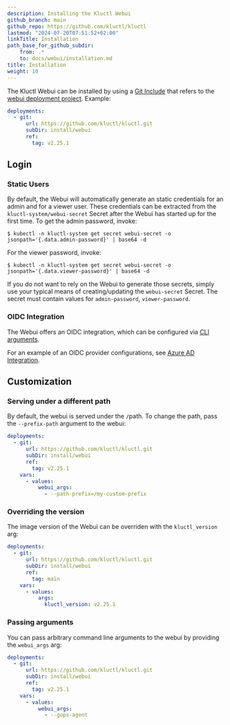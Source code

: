 ```yaml
---
description: Installing the Kluctl Webui
github_branch: main
github_repo: https://github.com/kluctl/kluctl
lastmod: "2024-07-20T07:51:52+02:00"
linkTitle: Installation
path_base_for_github_subdir:
    from: .*
    to: docs/webui/installation.md
title: Installation
weight: 10
---
```






The Kluctl Webui can be installed by using a [Git Include](../kluctl/deployments/deployment-yml.md#git-includes) that refers
to the [webui deployment project](https://github.com/kluctl/kluctl/tree/main/install/webui). Example:

```yaml
deployments:
  - git:
      url: https://github.com/kluctl/kluctl.git
      subDir: install/webui
      ref:
        tag: v2.25.1
```

## Login

### Static Users

By default, the Webui will automatically generate an static credentials for an admin and for a viewer user. These
credentials can be extracted from the `kluctl-system/webui-secret` Secret after the Webui has started up for the first
time. To get the admin password, invoke:

```shell
$ kubectl -n kluctl-system get secret webui-secret -o jsonpath='{.data.admin-password}' | base64 -d
```

For the viewer password, invoke:

```shell
$ kubectl -n kluctl-system get secret webui-secret -o jsonpath='{.data.viewer-password}' | base64 -d
```

If you do not want to rely on the Webui to generate those secrets, simply use your typical means of creating/updating
the `webui-secret` Secret. The secret must contain values for `admin-password`, `viewer-password`.

### OIDC Integration

The Webui offers an OIDC integration, which can be configured via [CLI arguments](#passing-arguments).

For an example of an OIDC provider configurations, see [Azure AD Integration](./oidc-azure-ad.md).

## Customization

### Serving under a different path

By default, the webui is served under the `/`path. To change the path, pass the `--prefix-path` argument to the webui:

```yaml
deployments:
  - git:
      url: https://github.com/kluctl/kluctl.git
      subDir: install/webui
      ref:
        tag: v2.25.1
    vars:
      - values:
          webui_args:
            - --path-prefix=/my-custom-prefix
```

### Overriding the version

The image version of the Webui can be overriden with the `kluctl_version` arg:

```yaml
deployments:
  - git:
      url: https://github.com/kluctl/kluctl.git
      subDir: install/webui
      ref:
        tag: main
    vars:
      - values:
          args:
            kluctl_version: v2.25.1
```

### Passing arguments

You can pass arbitrary command line arguments to the webui by providing the `webui_args` arg:

```yaml
deployments:
  - git:
      url: https://github.com/kluctl/kluctl.git
      subDir: install/webui
      ref:
        tag: v2.25.1
    vars:
      - values:
          webui_args:
            - --gops-agent
```
